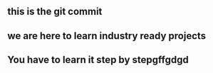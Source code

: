 ## this is the git commit
## we are here to learn industry ready projects
## You have to learn it step by stepgffgdgd